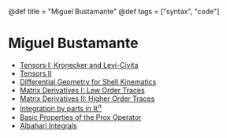 @def title = "Miguel Bustamante"
@def tags = ["syntax", "code"]

# Miguel Bustamante

* [Tensors I: Kronecker and Levi-Civita](/2022/tensor1/)
* [Tensors II](/2022/tensor2/)
* [Differential Geometry for Shell Kinematics](/2022/dgshell/)
* [Matrix Derivatives I: Low Order Traces](/2022/matder1/)
* [Matrix Derivatives II: Higher Order Traces](/2022/matder2/)
* [Integration by parts in $\mathbb R^n$](/2022/byparts/)
* [Basic Properties of the Prox Operator](2022/prox1/)
* [Albahari Integrals](/2022/albahari1/)